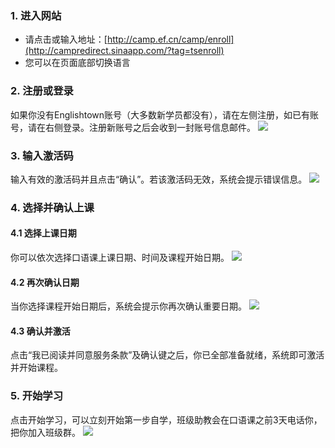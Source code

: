 ### 1. 进入网站
- 请点击或输入地址：[http://camp.ef.cn/camp/enroll](http://campredirect.sinaapp.com/?tag=tsenroll)
- 您可以在页面底部切换语言

### 2. 注册或登录
如果你没有Englishtown账号（大多数新学员都没有），请在左侧注册，如已有账号，请在右侧登录。注册新账号之后会收到一封账号信息邮件。
![](/images/campenroll/reg.png)

### 3. 输入激活码
输入有效的激活码并且点击“确认”。若该激活码无效，系统会提示错误信息。
![](/images/campenroll/rcode.png)

### 4. 选择并确认上课
#### 4.1 选择上课日期
你可以依次选择口语课上课日期、时间及课程开始日期。
![](/images/campenroll/choosedate.png)

#### 4.2 再次确认日期
当你选择课程开始日期后，系统会提示你再次确认重要日期。
![](/images/campenroll/confirm.png)


#### 4.3 确认并激活
点击“我已阅读并同意服务条款”及确认键之后，你已全部准备就绪，系统即可激活并开始课程。


### 5. 开始学习
点击开始学习，可以立刻开始第一步自学，班级助教会在口语课之前3天电话你，把你加入班级群。
![](/images/campenroll/study.png)
